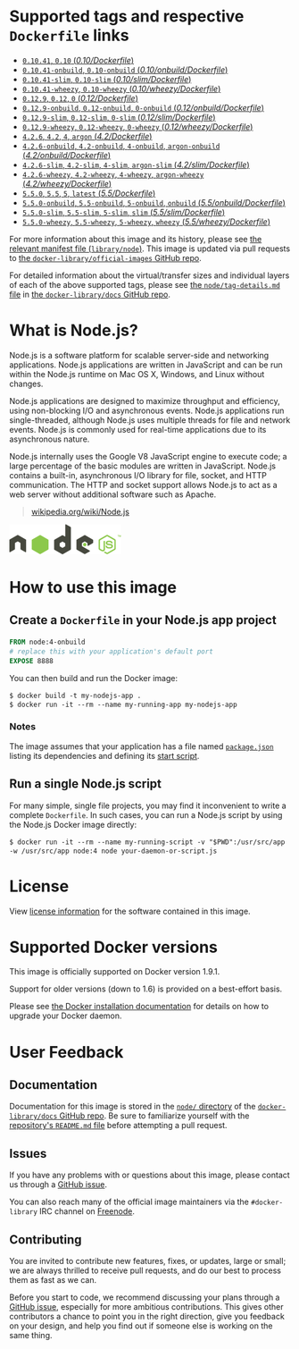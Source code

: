 # Supported tags and respective `Dockerfile` links

-	[`0.10.41`, `0.10` (*0.10/Dockerfile*)](https://github.com/nodejs/docker-node/blob/4b1b5052db3d6bc462103fac2671175d447b102e/0.10/Dockerfile)
-	[`0.10.41-onbuild`, `0.10-onbuild` (*0.10/onbuild/Dockerfile*)](https://github.com/nodejs/docker-node/blob/17a074bda5b6030dbba648ee66a2ab1be3759bcc/0.10/onbuild/Dockerfile)
-	[`0.10.41-slim`, `0.10-slim` (*0.10/slim/Dockerfile*)](https://github.com/nodejs/docker-node/blob/4b1b5052db3d6bc462103fac2671175d447b102e/0.10/slim/Dockerfile)
-	[`0.10.41-wheezy`, `0.10-wheezy` (*0.10/wheezy/Dockerfile*)](https://github.com/nodejs/docker-node/blob/4b1b5052db3d6bc462103fac2671175d447b102e/0.10/wheezy/Dockerfile)
-	[`0.12.9`, `0.12`, `0` (*0.12/Dockerfile*)](https://github.com/nodejs/docker-node/blob/4b1b5052db3d6bc462103fac2671175d447b102e/0.12/Dockerfile)
-	[`0.12.9-onbuild`, `0.12-onbuild`, `0-onbuild` (*0.12/onbuild/Dockerfile*)](https://github.com/nodejs/docker-node/blob/78c217133fdefd3afe44526a3957835be844c1ad/0.12/onbuild/Dockerfile)
-	[`0.12.9-slim`, `0.12-slim`, `0-slim` (*0.12/slim/Dockerfile*)](https://github.com/nodejs/docker-node/blob/4b1b5052db3d6bc462103fac2671175d447b102e/0.12/slim/Dockerfile)
-	[`0.12.9-wheezy`, `0.12-wheezy`, `0-wheezy` (*0.12/wheezy/Dockerfile*)](https://github.com/nodejs/docker-node/blob/4b1b5052db3d6bc462103fac2671175d447b102e/0.12/wheezy/Dockerfile)
-	[`4.2.6`, `4.2`, `4`, `argon` (*4.2/Dockerfile*)](https://github.com/nodejs/docker-node/blob/c161bc491adf9efd1ccea40d9cd4c239a497bfc4/4.2/Dockerfile)
-	[`4.2.6-onbuild`, `4.2-onbuild`, `4-onbuild`, `argon-onbuild` (*4.2/onbuild/Dockerfile*)](https://github.com/nodejs/docker-node/blob/c161bc491adf9efd1ccea40d9cd4c239a497bfc4/4.2/onbuild/Dockerfile)
-	[`4.2.6-slim`, `4.2-slim`, `4-slim`, `argon-slim` (*4.2/slim/Dockerfile*)](https://github.com/nodejs/docker-node/blob/c161bc491adf9efd1ccea40d9cd4c239a497bfc4/4.2/slim/Dockerfile)
-	[`4.2.6-wheezy`, `4.2-wheezy`, `4-wheezy`, `argon-wheezy` (*4.2/wheezy/Dockerfile*)](https://github.com/nodejs/docker-node/blob/c161bc491adf9efd1ccea40d9cd4c239a497bfc4/4.2/wheezy/Dockerfile)
-	[`5.5.0`, `5.5`, `5`, `latest` (*5.5/Dockerfile*)](https://github.com/nodejs/docker-node/blob/31bb0d89ab3d67ddb9a998e4bf655c3cd98f445c/5.5/Dockerfile)
-	[`5.5.0-onbuild`, `5.5-onbuild`, `5-onbuild`, `onbuild` (*5.5/onbuild/Dockerfile*)](https://github.com/nodejs/docker-node/blob/31bb0d89ab3d67ddb9a998e4bf655c3cd98f445c/5.5/onbuild/Dockerfile)
-	[`5.5.0-slim`, `5.5-slim`, `5-slim`, `slim` (*5.5/slim/Dockerfile*)](https://github.com/nodejs/docker-node/blob/31bb0d89ab3d67ddb9a998e4bf655c3cd98f445c/5.5/slim/Dockerfile)
-	[`5.5.0-wheezy`, `5.5-wheezy`, `5-wheezy`, `wheezy` (*5.5/wheezy/Dockerfile*)](https://github.com/nodejs/docker-node/blob/31bb0d89ab3d67ddb9a998e4bf655c3cd98f445c/5.5/wheezy/Dockerfile)

For more information about this image and its history, please see [the relevant manifest file (`library/node`)](https://github.com/docker-library/official-images/blob/master/library/node). This image is updated via pull requests to [the `docker-library/official-images` GitHub repo](https://github.com/docker-library/official-images).

For detailed information about the virtual/transfer sizes and individual layers of each of the above supported tags, please see [the `node/tag-details.md` file](https://github.com/docker-library/docs/blob/master/node/tag-details.md) in [the `docker-library/docs` GitHub repo](https://github.com/docker-library/docs).

# What is Node.js?

Node.js is a software platform for scalable server-side and networking applications. Node.js applications are written in JavaScript and can be run within the Node.js runtime on Mac OS X, Windows, and Linux without changes.

Node.js applications are designed to maximize throughput and efficiency, using non-blocking I/O and asynchronous events. Node.js applications run single-threaded, although Node.js uses multiple threads for file and network events. Node.js is commonly used for real-time applications due to its asynchronous nature.

Node.js internally uses the Google V8 JavaScript engine to execute code; a large percentage of the basic modules are written in JavaScript. Node.js contains a built-in, asynchronous I/O library for file, socket, and HTTP communication. The HTTP and socket support allows Node.js to act as a web server without additional software such as Apache.

> [wikipedia.org/wiki/Node.js](https://en.wikipedia.org/wiki/Node.js)

![logo](https://raw.githubusercontent.com/docker-library/docs/01c12653951b2fe592c1f93a13b4e289ada0e3a1/node/logo.png)

# How to use this image

## Create a `Dockerfile` in your Node.js app project

```dockerfile
FROM node:4-onbuild
# replace this with your application's default port
EXPOSE 8888
```

You can then build and run the Docker image:

```console
$ docker build -t my-nodejs-app .
$ docker run -it --rm --name my-running-app my-nodejs-app
```

### Notes

The image assumes that your application has a file named [`package.json`](https://docs.npmjs.com/files/package.json) listing its dependencies and defining its [start script](https://docs.npmjs.com/misc/scripts#default-values).

## Run a single Node.js script

For many simple, single file projects, you may find it inconvenient to write a complete `Dockerfile`. In such cases, you can run a Node.js script by using the Node.js Docker image directly:

```console
$ docker run -it --rm --name my-running-script -v "$PWD":/usr/src/app -w /usr/src/app node:4 node your-daemon-or-script.js
```

# License

View [license information](https://github.com/joyent/node/blob/master/LICENSE) for the software contained in this image.

# Supported Docker versions

This image is officially supported on Docker version 1.9.1.

Support for older versions (down to 1.6) is provided on a best-effort basis.

Please see [the Docker installation documentation](https://docs.docker.com/installation/) for details on how to upgrade your Docker daemon.

# User Feedback

## Documentation

Documentation for this image is stored in the [`node/` directory](https://github.com/docker-library/docs/tree/master/node) of the [`docker-library/docs` GitHub repo](https://github.com/docker-library/docs). Be sure to familiarize yourself with the [repository's `README.md` file](https://github.com/docker-library/docs/blob/master/README.md) before attempting a pull request.

## Issues

If you have any problems with or questions about this image, please contact us through a [GitHub issue](https://github.com/nodejs/docker-node/issues).

You can also reach many of the official image maintainers via the `#docker-library` IRC channel on [Freenode](https://freenode.net).

## Contributing

You are invited to contribute new features, fixes, or updates, large or small; we are always thrilled to receive pull requests, and do our best to process them as fast as we can.

Before you start to code, we recommend discussing your plans through a [GitHub issue](https://github.com/nodejs/docker-node/issues), especially for more ambitious contributions. This gives other contributors a chance to point you in the right direction, give you feedback on your design, and help you find out if someone else is working on the same thing.
